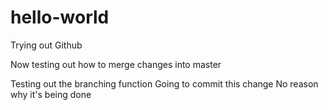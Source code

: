 # hello-world
Trying out Github

Now testing out how to merge changes into master



Testing out the branching function
Going to commit this change
No reason why it's being done


